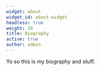 ```yaml
---
widget: about
widget_id: about-widget
headless: true
weight: 20
title: Biography
active: true
author: admin
---
```

Yo so this is my biography and stuff.